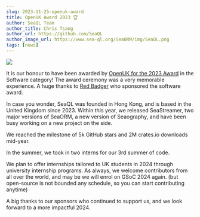 ```yaml
---
slug: 2023-11-25-openuk-award
title: OpenUK Award 2023 🏆
author: SeaQL Team
author_title: Chris Tsang
author_url: https://github.com/SeaQL
author_image_url: https://www.sea-ql.org/SeaORM/img/SeaQL.png
tags: [news]
---
```


<img src="https://www.sea-ql.org/blog/img/openuk-software-seaql.jpg"/>

It is our honour to have been awarded by [OpenUK for the 2023 Award](https://openuk.uk/awards/) in the Software category! The award ceremony was a very memorable experience. A huge thanks to [Red Badger](https://red-badger.com/) who sponsored the software award.

In case you wonder, SeaQL was founded in Hong Kong, and is based in the United Kingdom since 2023. Within this year, we released SeaStreamer, two major versions of SeaORM, a new version of Seaography, and have been busy working on a new project on the side.

We reached the milestone of 5k GitHub stars and 2M crates.io downloads mid-year.

In the summer, we took in two interns for our 3rd summer of code.

We plan to offer internships tailored to UK students in 2024 through university internship programs. As always, we welcome contributors from all over the world, and may be we will enrol on GSoC 2024 again. (but open-source is not bounded any schedule, so you can start contributing anytime)

A big thanks to our sponsors who continued to support us, and we look forward to a more impactful 2024.